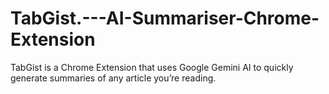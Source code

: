 # TabGist.---AI-Summariser-Chrome-Extension
TabGist is a Chrome Extension that uses Google Gemini AI to quickly generate summaries of any article you’re reading.

